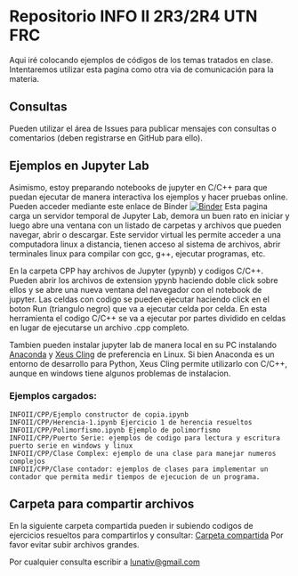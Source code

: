 # Repositorio INFO II 2R3/2R4 UTN FRC


Aqui iré colocando ejemplos de códigos de los temas tratados en clase. Intentaremos utilizar esta pagina como otra via de comunicación para la materia. 

## Consultas
Pueden utilizar el área de Issues para publicar mensajes con consultas o comentarios (deben registrarse en GitHub para ello).

## Ejemplos en Jupyter Lab

Asimismo, estoy preparando notebooks de jupyter en C/C++ para que puedan ejecutar de manera interactiva los ejemplos y hacer pruebas online. Pueden acceder mediante este enlace de Binder [![Binder](https://mybinder.org/badge_logo.svg)](https://mybinder.org/v2/gh/lunativ/INFOII.git/master?urlpath=lab) 
Esta pagina carga un servidor temporal de Jupyter Lab, demora un buen rato en iniciar y luego abre una ventana con un listado de carpetas y archivos que pueden navegar, abrir o descargar. 
Este servidor virtual les permite acceder a una computadora linux a distancia, tienen acceso al sistema de archivos, abrir terminales linux para compilar con gcc, g++, ejecutar programas, etc. 

En la carpeta CPP hay archivos de Jupyter (ypynb) y codigos C/C++. Pueden abrir los archivos de extension ypynb haciendo doble click sobre ellos y se abre una nueva ventana del navegador con el notebook de jupyter. Las celdas con codigo se pueden ejecutar haciendo click en el boton Run (triangulo negro) que va a ejecutar celda por celda. En esta herramienta el codigo C/C++ se va a ejecutar por partes dividido en celdas en lugar de ejecutarse un archivo .cpp completo.

Tambien pueden instalar jupyter lab de manera local en su PC instalando [Anaconda](https://www.anaconda.com/distribution/) y [Xeus Cling](https://github.com/QuantStack/xeus-cling) de preferencia en Linux. Si bien Anaconda es un entorno de desarrollo para Python, Xeus Cling permite utilizarlo con C/C++, aunque en windows tiene algunos problemas de instalacion.



### Ejemplos cargados:
```
INFOII/CPP/Ejemplo constructor de copia.ipynb
INFOII/CPP/Herencia-1.ipynb Ejercicio 1 de herencia resueltos
INFOII/CPP/Polimorfismo.ipynb Ejemplo de polimorfismo
INFOII/CPP/Puerto Serie: ejemplos de codigo para lectura y escritura puerto serie en windows y linux
INFOII/CPP/Clase Complex: ejemplo de una clase para manejar numeros complejos
INFOII/CPP/Clase contador: ejemplos de clases para implementar un contador que permita medir tiempos de ejecucion de un programa.
```

## Carpeta para compartir archivos

En la siguiente carpeta compartida pueden ir subiendo codigos de ejercicios resueltos para compartirlos y consultar:
[Carpeta compartida](https://drive.google.com/drive/folders/19ifkgw_VMi0guyQRQCCpGU3y-eASX8Xg?usp=sharing)
Por favor evitar subir archivos grandes. 

Por cualquier consulta escribir a lunativ@gmail.com
